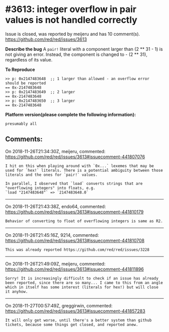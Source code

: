 
#3613: integer overflow in pair values is not handled correctly
================================================================================
Issue is closed, was reported by meijeru and has 10 comment(s).
<https://github.com/red/red/issues/3613>

**Describe the bug**
A `pair!` literal with a component larger than (2 ** 31 - 1) is not giving an error. Instead, the component is changed to - (2 ** 31), regardless of its value.

**To Reproduce**
```
>> p: 0x2147483648  ;; 1 larger than allowed - an overflow error should be reported
== 0x-2147483648
>> p: 0x2147483649  ;; 2 larger
== 0x-2147483648
>> p: 0x2147483650  ;; 3 larger
== 0x-2147483648
```
**Platform version(please complete the following information):**
```
presumably all
```


Comments:
--------------------------------------------------------------------------------

On 2018-11-26T21:34:30Z, meijeru, commented:
<https://github.com/red/red/issues/3613#issuecomment-441807076>

    I hit on this when playing around with `0x...` lexemes that may be used for `hex!` literals. There is a potential ambiguity between those literals and the ones for `pair!` values. 
    
    In parallel, I observed that `load` converts strings that are "overflowing integers" into floats, e.g.
    `load "2147483648"` => `2147483648.0`

--------------------------------------------------------------------------------

On 2018-11-26T21:43:38Z, endo64, commented:
<https://github.com/red/red/issues/3613#issuecomment-441810179>

    Behavior of converting to float of overflowing integers is same as R2.

--------------------------------------------------------------------------------

On 2018-11-26T21:45:16Z, 9214, commented:
<https://github.com/red/red/issues/3613#issuecomment-441810708>

    This was already reported https://github.com/red/red/issues/3228

--------------------------------------------------------------------------------

On 2018-11-26T21:49:09Z, meijeru, commented:
<https://github.com/red/red/issues/3613#issuecomment-441811896>

    Sorry! It is increasingly difficult to check if an issue has already been reported, since there are so many... I came to this from an angle which in itself has some interest (literals for hex!) but will close it anyhow.

--------------------------------------------------------------------------------

On 2018-11-27T00:57:49Z, greggirwin, commented:
<https://github.com/red/red/issues/3613#issuecomment-441857283>

    It will only get worse, until there's a better system than github tickets, because some things get closed, and reported anew. 


